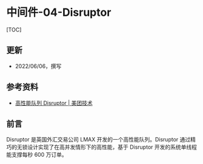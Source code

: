 # 中间件-04-Disruptor


[TOC]

## 更新
* 2022/06/06，撰写

## 参考资料
* [高性能队列 Disruptor | 美团技术](https://tech.meituan.com/2016/11/18/disruptor.html)


## 前言

Disruptor 是英国外汇交易公司 LMAX 开发的一个高性能队列。Disruptor 通过精巧的无锁设计实现了在高并发情形下的高性能，基于 Disruptor 开发的系统单线程能支撑每秒 600 万订单。